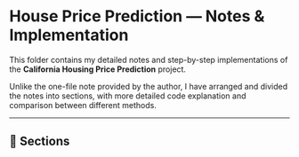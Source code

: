 # House Price Prediction — Notes & Implementation

This folder contains my detailed notes and step-by-step implementations of the **California Housing Price Prediction** project.

Unlike the one-file note provided by the author, I have arranged and divided the notes into sections, with more detailed code explanation and comparison between different methods.

---

## 📂 Sections

